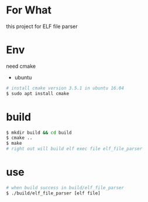 # For What

this project for ELF file parser

# Env

need cmake

- ubuntu

```sh
# install cmake version 3.5.1 in ubuntu 16.04
$ sudo apt install cmake
```

# build

```sh
$ mkdir build && cd build
$ cmake ..
$ make
# right out will build elf exec file elf_file_parser
```

# use

```sh
# when build success in build/elf_file_parser
$ ./build/elf_file_parser [elf file]
```
